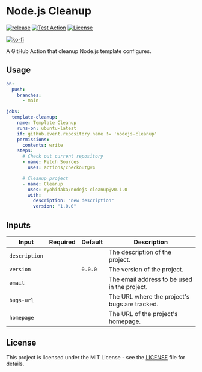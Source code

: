 # Node.js Cleanup

[![release](https://badgen.net/github/release/ryohidaka/nodejs-cleanup)](https://github.com/ryohidaka/nodejs-cleanup/releases/)
[![Test Action](https://github.com/ryohidaka/nodejs-cleanup/actions/workflows/main.yml/badge.svg)](https://github.com/ryohidaka/nodejs-cleanup/actions/workflows/main.yml)
[![License](https://img.shields.io/badge/license-MIT-blue.svg)](https://opensource.org/licenses/MIT)

[![ko-fi](https://ko-fi.com/img/githubbutton_sm.svg)](https://ko-fi.com/B0B6TVH92)

A GitHub Action that cleanup Node.js template configures.

## Usage

```yml
on:
  push:
    branches:
      - main

jobs:
  template-cleanup:
    name: Template Cleanup
    runs-on: ubuntu-latest
    if: github.event.repository.name != 'nodejs-cleanup'
    permissions:
      contents: write
    steps:
      # Check out current repository
      - name: Fetch Sources
        uses: actions/checkout@v4

      # Cleanup project
      - name: Cleanup
        uses: ryohidaka/nodejs-cleanup@v0.1.0
        with:
          description: "new description"
          version: "1.0.0"
```

## Inputs

| Input         | Required | Default | Description                                   |
| ------------- | -------- | ------- | --------------------------------------------- |
| `description` |          |         | The description of the project.               |
| `version`     |          | `0.0.0` | The version of the project.                   |
| `email`       |          |         | The email address to be used in the project.  |
| `bugs-url`    |          |         | The URL where the project's bugs are tracked. |
| `homepage`    |          |         | The URL of the project's homepage.            |

## License

This project is licensed under the MIT License - see the [LICENSE](LICENSE) file for details.
